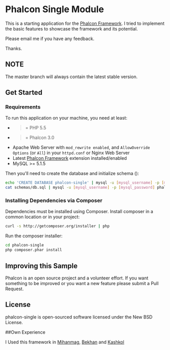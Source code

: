 # Phalcon Single Module

This is a starting application for the [Phalcon Framework](http://jafari.pw/135/%da%86%d8%b1%d8%a7-%d9%81%d8%a7%d9%84%da%a9%d9%88%d9%86-%db%8c%da%a9%db%8c-%d8%a7%d8%b2-%d9%85%d8%ad%d8%a8%d9%88%d8%a8-%d8%aa%d8%b1%db%8c%d9%86-%d9%81%d8%b1%db%8c%d9%85-%d9%88%d8%b1%da%a9-%d9%87%d8%a7/).
I tried to implement the basic features to showcase the framework and its potential.

Please email me if you have any feedback.

Thanks.

## NOTE

The master branch will always contain the latest stable version.

## Get Started

### Requirements

To run this application on your machine, you need at least:

* >= PHP 5.5
* >= Phalcon 3.0
* Apache Web Server with `mod_rewrite enabled`, and `AllowOverride Options` (or `All`) in your `httpd.conf` or Nginx Web Server
* Latest [Phalcon Framework](https://phalconphp.com/en/) extension installed/enabled
* MySQL >= 5.1.5

Then you'll need to create the database and initialize schema ():

```bash
echo 'CREATE DATABASE phalcon-single' | mysql -u [mysql_username] -p [mysql_password]
cat schemas/db.sql | mysql -u [mysql_username] -p [mysql_password] phalcon-single
```

### Installing Dependencies via Composer

Dependencies must be installed using Composer. Install composer in a common location or in your project:

```bash
curl -s http://getcomposer.org/installer | php
```

Run the composer installer:

```bash
cd phalcon-single
php composer.phar install
```

## Improving this Sample

Phalcon is an open source project and a volunteer effort.
If you want something to be improved or you want a new feature please submit a Pull Request.

## License

phalcon-single is open-sourced software licensed under the New BSD License.

##Own Experience

I Used this framework in [Mihanmag](https://mihanmag.com), [Bekhan](http://bekhan.me) and [Kashkol](http://http://kashkol.ir)